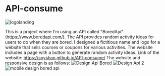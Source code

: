 # API-consume

![logolanding](https://github.com/soyshan/API-consume/assets/109847605/a30ab674-e654-4b48-9d40-ffe4d496442f)

This is a project where I'm using an API called "BoredApi" (https://www.boredapi.com/). The API provides random activity ideas for users to do when they are bored.
I designed a fictitious name and logo for a website that sells courses or coupons for various activities. The website includes a page with a button to generate random activity ideas.
Link of the website: https://soyshan.github.io/API-consume/
The website and responsive design is as follows:
![Design Api Bored](https://github.com/soyshan/API-consume/assets/109847605/9cc56b0e-c080-4e3a-8ddb-4d5ab446d7fa)
![Design Api 2](https://github.com/soyshan/API-consume/assets/109847605/641a520e-deee-48a2-adc8-017239d31f33)
![mobile design bored api](https://github.com/soyshan/API-consume/assets/109847605/97b97e56-3a05-439a-8940-709336cfa3c7)


